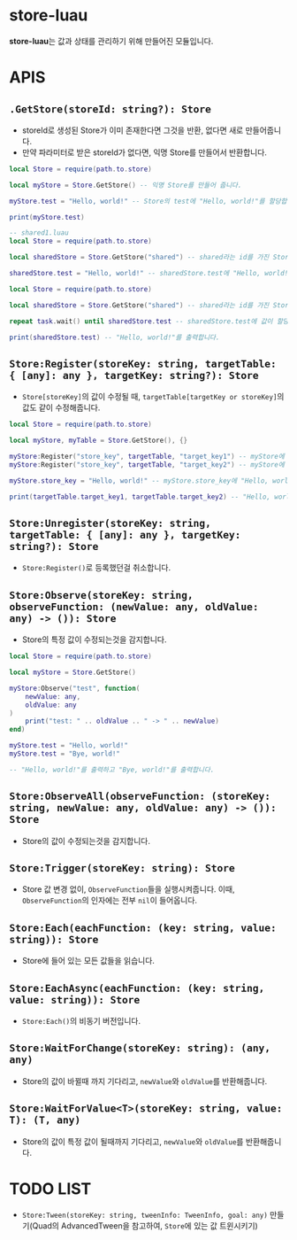 # store-luau

**store-luau**는 값과 상태를 관리하기 위해 만들어진 모듈입니다.

# APIS
## `.GetStore(storeId: string?): Store`
- storeId로 생성된 Store가 이미 존재한다면 그것을 반환, 없다면 새로 만들어줍니다.
- 만약 파라미터로 받은 storeId가 없다면, 익명 Store를 만들어서 반환합니다.

```lua
local Store = require(path.to.store)

local myStore = Store.GetStore() -- 익명 Store를 만들어 줍니다.

myStore.test = "Hello, world!" -- Store의 test에 "Hello, world!"를 할당합니다다.

print(myStore.test)
```

```lua
-- shared1.luau
local Store = require(path.to.store)

local sharedStore = Store.GetStore("shared") -- shared라는 id를 가진 Store를 가져옵니다.

sharedStore.test = "Hello, world!" -- sharedStore.test에 "Hello, world!"를 할당합니다.
```

```lua
local Store = require(path.to.store)

local sharedStore = Store.GetStore("shared") -- shared라는 id를 가진 Store를 가져옵니다.

repeat task.wait() until sharedStore.test -- sharedStore.test에 값이 할당될 때 까지 기다립니다.

print(sharedStore.test) -- "Hello, world!"를 출력합니다.
```

## `Store:Register(storeKey: string, targetTable: { [any]: any }, targetKey: string?): Store`
- `Store[storeKey]`의 값이 수정될 때, `targetTable[targetKey or storeKey]`의 값도 같이 수정해줍니다.

```lua
local Store = require(path.to.store)

local myStore, myTable = Store.GetStore(), {}

myStore:Register("store_key", targetTable, "target_key1") -- myStore에 targetTable을 등록합니다.
myStore:Register("store_key", targetTable, "target_key2") -- myStore에 같은 store_key에 여러번 등록 가능합니다.

myStore.store_key = "Hello, world!" -- myStore.store_key에 "Hello, world!"를 할당합니다.

print(targetTable.target_key1, targetTable.target_key2) -- "Hello, world!"를 2번 출력합니다.
```

## `Store:Unregister(storeKey: string, targetTable: { [any]: any }, targetKey: string?): Store`
- `Store:Register()`로 등록했던걸 취소합니다.

## `Store:Observe(storeKey: string, observeFunction: (newValue: any, oldValue: any) -> ()): Store`
- Store의 특정 값이 수정되는것을 감지합니다.

```lua
local Store = require(path.to.store)

local myStore = Store.GetStore()

myStore:Observe("test", function(
    newValue: any,
    oldValue: any
)
    print("test: " .. oldValue .. " -> " .. newValue)
end)

myStore.test = "Hello, world!"
myStore.test = "Bye, world!"

-- "Hello, world!"를 출력하고 "Bye, world!"를 출력합니다.
```

## `Store:ObserveAll(observeFunction: (storeKey: string, newValue: any, oldValue: any) -> ()): Store`
- Store의 값이 수정되는것을 감지합니다.

## `Store:Trigger(storeKey: string): Store`
- Store 값 변경 없이, `ObserveFunction`들을 실행시켜줍니다. 이때, `ObserveFunction`의 인자에는 전부 `nil`이 들어옵니다.

## `Store:Each(eachFunction: (key: string, value: string)): Store`
- Store에 들어 있는 모든 값들을 읽습니다.

## `Store:EachAsync(eachFunction: (key: string, value: string)): Store`
- `Store:Each()`의 비동기 버전입니다.

## `Store:WaitForChange(storeKey: string): (any, any)`
- Store의 값이 바뀔때 까지 기다리고, `newValue`와 `oldValue`를 반환해줍니다.

## `Store:WaitForValue<T>(storeKey: string, value: T): (T, any)`
- Store의 값이 특정 값이 될때까지 기다리고, `newValue`와 `oldValue`를 반환해줍니다.

# TODO LIST
- `Store:Tween(storeKey: string, tweenInfo: TweenInfo, goal: any)` 만들기(Quad의 AdvancedTween을 참고하여, `Store`에 있는 값 트윈시키기)